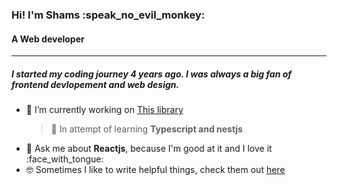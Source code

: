 ### Hi! I'm Shams :speak_no_evil_monkey: 
#### A Web developer 
----------------------- 

##### I started my coding journey 4 years ago. I was always a big fan of frontend devlopement and web design.
- 🔭 I’m currently working on [This library](https://github.com/Shams97/fuzzy-library)
  > 🌱 In attempt of learning <strong>Typescript and nestjs</strong>
- 💬 Ask me about <strong>Reactjs</strong>, because I'm good at it and I love it :face_with_tongue: 
- :nerd_face: Sometimes I like to write helpful things, check them out [here](https://medium.com/@shamsnaji4)

<!--
**Shams97/Shams97** is a ✨ _special_ ✨ repository because its `README.md` (this file) appears on your GitHub profile.

Here are some ideas to get you started:

- 🔭 I’m currently working on ...
- 🌱 I’m currently learning ...
- 👯 I’m looking to collaborate on ...
- 🤔 I’m looking for help with ...
- 💬 Ask me about ...
- 📫 How to reach me: ...
- 😄 Pronouns: ...
- ⚡ Fun fact: ...
-->
